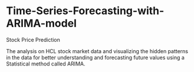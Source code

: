 # Time-Series-Forecasting-with-ARIMA-model
Stock Price Prediction

The analysis on HCL stock market data and visualizing the hidden patterns in the data for better understanding and forecasting future values using a Statistical method called ARIMA. 

